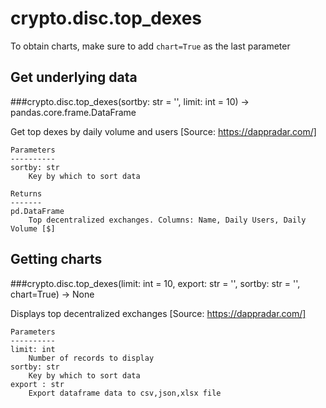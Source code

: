 # crypto.disc.top_dexes

To obtain charts, make sure to add `chart=True` as the last parameter

## Get underlying data 
###crypto.disc.top_dexes(sortby: str = '', limit: int = 10) -> pandas.core.frame.DataFrame

Get top dexes by daily volume and users [Source: https://dappradar.com/]

    Parameters
    ----------
    sortby: str
        Key by which to sort data

    Returns
    -------
    pd.DataFrame
        Top decentralized exchanges. Columns: Name, Daily Users, Daily Volume [$]

## Getting charts 
###crypto.disc.top_dexes(limit: int = 10, export: str = '', sortby: str = '', chart=True) -> None

Displays top decentralized exchanges [Source: https://dappradar.com/]

    Parameters
    ----------
    limit: int
        Number of records to display
    sortby: str
        Key by which to sort data
    export : str
        Export dataframe data to csv,json,xlsx file
